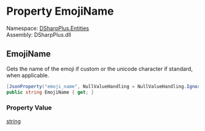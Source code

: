# Property EmojiName

Namespace: [DSharpPlus.Entities](DSharpPlus.Entities.md)  
Assembly: DSharpPlus.dll

## <a id="DSharpPlus_Entities_DiscordGuildWelcomeScreenChannel_EmojiName"></a>EmojiName

Gets the name of the emoji if custom or the unicode character if standard, when applicable.

```csharp
[JsonProperty("emoji_name", NullValueHandling = NullValueHandling.Ignore)]
public string EmojiName { get; }
```

### Property Value

[string](https://learn.microsoft.com/dotnet/api/system.string)

